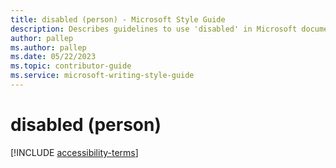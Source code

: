 ```yaml
---
title: disabled (person) - Microsoft Style Guide
description: Describes guidelines to use 'disabled' in Microsoft documents, including instances where this word is appropriate or allowed.
author: pallep
ms.author: pallep
ms.date: 05/22/2023
ms.topic: contributor-guide
ms.service: microsoft-writing-style-guide
---
```


# disabled (person)

[!INCLUDE [accessibility-terms](~/../includes/disabled-person.md)]

